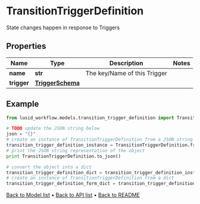 # TransitionTriggerDefinition

State changes happen in response to Triggers

## Properties
Name | Type | Description | Notes
------------ | ------------- | ------------- | -------------
**name** | **str** | The key/Name of this Trigger | 
**trigger** | [**TriggerSchema**](TriggerSchema.md) |  | 

## Example

```python
from lusid_workflow.models.transition_trigger_definition import TransitionTriggerDefinition

# TODO update the JSON string below
json = "{}"
# create an instance of TransitionTriggerDefinition from a JSON string
transition_trigger_definition_instance = TransitionTriggerDefinition.from_json(json)
# print the JSON string representation of the object
print TransitionTriggerDefinition.to_json()

# convert the object into a dict
transition_trigger_definition_dict = transition_trigger_definition_instance.to_dict()
# create an instance of TransitionTriggerDefinition from a dict
transition_trigger_definition_form_dict = transition_trigger_definition.from_dict(transition_trigger_definition_dict)
```
[Back to Model list](../README.md#documentation-for-models) &#8226; [Back to API list](../README.md#documentation-for-api-endpoints) &#8226; [Back to README](../README.md)



